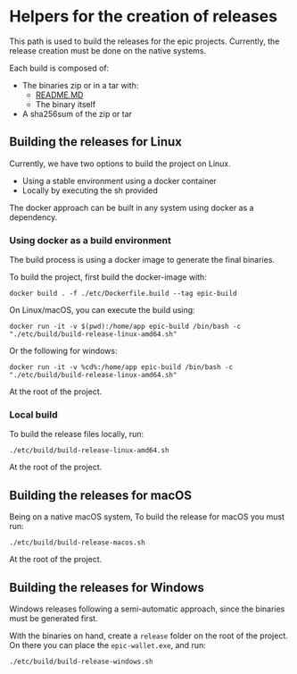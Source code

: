 # Helpers for the creation of releases

This path is used to build the releases for the epic projects.
Currently, the release creation must be done on the native systems.

Each build is composed of:

- The binaries zip or in a tar with:
  - [README.MD](../README.MD)
  - The binary itself
- A sha256sum of the zip or tar

## Building the releases for Linux

Currently, we have two options to build the project on Linux.
- Using a stable environment using a docker container
- Locally by executing the sh provided

The docker approach can be built in any system using docker as a dependency.

### Using docker as a build environment

The build process is using a docker image to generate the final binaries.

To build the project, first build the docker-image with:

```shell
docker build . -f ./etc/Dockerfile.build --tag epic-build
```

On Linux/macOS, you can execute the build using:

```shell
docker run -it -v $(pwd):/home/app epic-build /bin/bash -c "./etc/build/build-release-linux-amd64.sh"
```

Or the following for windows:

```shell
docker run -it -v %cd%:/home/app epic-build /bin/bash -c "./etc/build/build-release-linux-amd64.sh"
```

At the root of the project.

### Local build

To build the release files locally, run:

```shell
./etc/build/build-release-linux-amd64.sh
```

At the root of the project.

## Building the releases for macOS

Being on a native macOS system,
To build the release for macOS you must run:

```shell
./etc/build/build-release-macos.sh
```

At the root of the project.

## Building the releases for Windows

Windows releases following a semi-automatic approach, since the binaries must be generated first.

With the binaries on hand, create a `release` folder on the root of the project.
On there you can place the `epic-wallet.exe`, and run:

```shell
./etc/build/build-release-windows.sh
```
